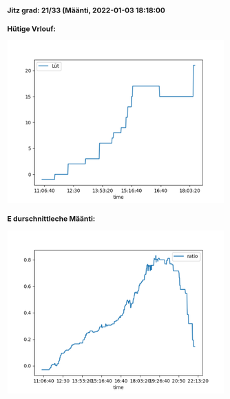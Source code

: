 ### Jitz grad: 21/33 (Määnti, 2022-01-03 18:18:00

### Hütige Vrlouf:
![Graph](Today.png)

### E durschnittleche Määnti:
![Graph](Määnti.png)
